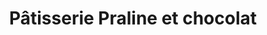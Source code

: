 ---
title: "Pâtisserie Praline et chocolat"
url: /quebec/patisserie-praline-et-chocolat/
shop: Bäckerei
---
